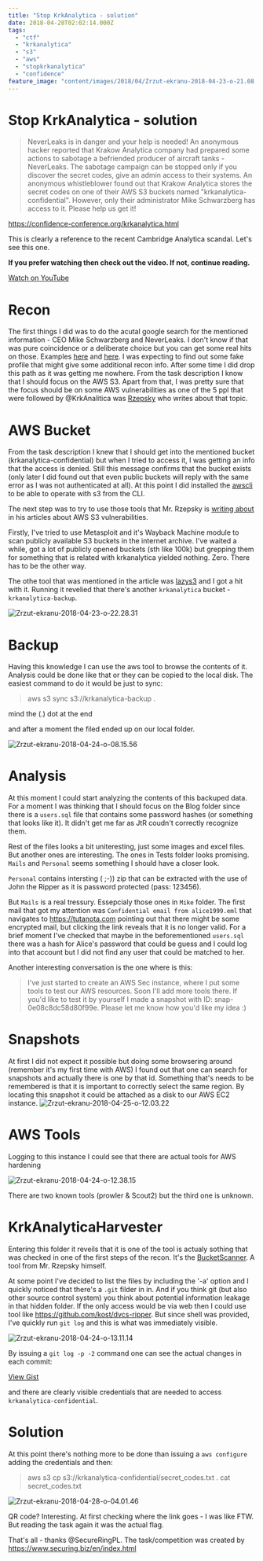 ```yaml
---
title: "Stop KrkAnalytica - solution"
date: 2018-04-28T02:02:14.000Z
tags:
  - "ctf"
  - "krkanalytica"
  - "s3"
  - "aws"
  - "stopkrkanalytica"
  - "confidence"
feature_image: "content/images/2018/04/Zrzut-ekranu-2018-04-23-o-21.08.32.webp"
---
```


# Stop KrkAnalytica - solution

> NeverLeaks is in danger and your help is needed! An anonymous hacker reported that Krakow Analytica company had prepared some actions to sabotage a befriended producer of aircraft tanks - NeverLeaks. The sabotage campaign can be stopped only if you discover the secret codes, give an admin access to their systems. An anonymous whistleblower found out that Krakow Analytica stores the secret codes on one of their AWS S3 buckets named "krkanalytica-confidential". However, only their administrator Mike Schwarzberg has access to it. Please help us get it!

<https://confidence-conference.org/krkanalytica.html>

This is clearly a reference to the recent Cambridge Analytica scandal. Let's see this one.

**If you prefer watching then check out the video. If not, continue reading.**

[Watch on YouTube](https://www.youtube.com/watch?v=rh4nozu07QA)

# Recon

The first things I did was to do the acutal google search for the mentioned information - CEO Mike Schwarzberg and NeverLeaks. I don't know if that was pure coincidence or a deliberate choice but you can get some real hits on those. Examples [here](https://home.wellsfargoadvisors.com/michael.schwarzberg) and [here](http://neverleakcompany.com). I was expecting to find out some fake profile that might give some additional recon info. After some time I did drop this path as it was getting me nowhere. From the task description I know that I should focus on the AWS S3. Apart from that, I was pretty sure that the focus should be on some AWS vulnerabilities as one of the 5 ppl that were followed by @KrkAnalitica was [Rzepsky](https://twitter.com/Rzepsky) who writes about that topic.

# AWS Bucket

From the task description I knew that I should get into the mentioned bucket (krkanalytica-confidential) but when I tried to access it, I was getting an info that the access is denied. Still this message confirms that the bucket exists (only later I did found out that even public buckets will reply with the same error as I was not authenticated at all). At this point I did installed the [awscli](https://aws.amazon.com/cli/) to be able to operate with s3 from the CLI.

The next step was to try to use those tools that Mr. Rzepsky is [writing about](https://medium.com/securing/exploring-25k-aws-s3-buckets-f22ec87c3f2a) in his articles about AWS S3 vulnerabilities.

Firstly, I've tried to use Metasploit and it's Wayback Machine module to scan publicly available S3 buckets in the internet archive. I've waited a while, got a lot of publicly opened buckets (sth like 100k) but grepping them for something that is related with krkanalytica yielded nothing. Zero. There has to be the other way.

The othe tool that was mentioned in the article was [lazys3](https://github.com/nahamsec/lazys3) and I got a hit with it. Running it revelied that there's another `krkanalytica` bucket - `krkanalytica-backup`.

![Zrzut-ekranu-2018-04-23-o-22.28.31](content/images/2018/04/Zrzut-ekranu-2018-04-23-o-22.28.31.webp)

# Backup

Having this knowledge I can use the aws tool to browse the contents of it. Analysis could be done like that or they can be copied to the local disk. The easiest command to do it would be just to sync:

> aws s3 sync s3://krkanalytica-backup .

mind the (.) dot at the end

and after a moment the filed ended up on our local folder.

![Zrzut-ekranu-2018-04-24-o-08.15.56](content/images/2018/04/Zrzut-ekranu-2018-04-24-o-08.15.56.webp)

# Analysis

At this moment I could start analyzing the contents of this backuped data. For a moment I was thinking that I should focus on the Blog folder since there is a `users.sql` file that contains some password hashes (or something that looks like it). It didn't get me far as JtR coudn't correctly recognize them.

Rest of the files looks a bit uniteresting, just some images and excel files. But another ones are interesting. The ones in Tests folder looks promising. `Mails` and `Personal` seems something I should have a closer look.

`Personal` contains intersting ( ;-)) zip that can be extracted with the use of John the Ripper as it is password protected (pass: 123456).

But `Mails` is a real tressury. Essepcialy those ones in `Mike` folder. The first mail that got my attention was `Confidential email from alice1999.eml` that navigates to <https://tutanota.com> pointing out that there might be some encrypted mail, but clicking the link reveals that it is no longer valid. For a brief moment I've checked that maybe in the beforementioned `users.sql` there was a hash for Alice's password that could be guess and I could log into that account but I did not find any user that could be matched to her.

Another interesting conversation is the one where is this:

> I've just started to create an AWS Sec instance, where I put some tools to test our AWS resources. Soon I'll add more tools there. If you'd like to test it by yourself I made a snapshot with ID: snap-0e08c8dc58d80f99e. Please let me know how you'd like my idea :)

# Snapshots

At first I did not expect it possible but doing some browsering around (remember it's my first time with AWS) I found out that one can search for snapshots and actually there is one by that id. Something that's needs to be remembered is that it is important to correctly select the same region. By locating this snapshot it could be attached as a disk to our AWS EC2 instance.
![Zrzut-ekranu-2018-04-25-o-12.03.22](content/images/2018/04/Zrzut-ekranu-2018-04-25-o-12.03.22.webp)

# AWS Tools

Logging to this instance I could see that there are actual tools for AWS hardening

![Zrzut-ekranu-2018-04-24-o-12.38.15](content/images/2018/04/Zrzut-ekranu-2018-04-24-o-12.38.15.webp)

There are two known tools (prowler & Scout2) but the third one is unknown.

# KrkAnalyticaHarvester

Entering this folder it reveils that it is one of the tool is actualy sothing that was checked in one of the first steps of the recon. It's the [BucketScanner](https://github.com/securing/BucketScanner). A tool from Mr. Rzepsky himself.

At some point I've decided to list the files by including the '-a' option and I quickly noticed that there's a `.git` filder in in. And if you think git (but also other source control system) you think about potential information leakage in that hidden folder. If the only access would be via web then I could use tool like <https://github.com/kost/dvcs-ripper>. But since shell was provided, I've quickly run `git log` and this is what was immediately visible.

![Zrzut-ekranu-2018-04-24-o-13.11.14](content/images/2018/04/Zrzut-ekranu-2018-04-24-o-13.11.14.webp)

By issuing a `git log -p -2` command one can see the actual changes in each commit:

[View Gist](https://gist.github.com/pawlos/dc00cb77694feff41f216615899dfd5c)

and there are clearly visible credentials that are needed to access `krkanalytica-confidential`.

# Solution

At this point there's nothing more to be done than issuing a `aws configure` adding the credentials and then:

> aws s3 cp s3://krkanalytica-confidential/secret_codes.txt .
>  cat secret_codes.txt

![Zrzut-ekranu-2018-04-28-o-04.01.46](content/images/2018/04/Zrzut-ekranu-2018-04-28-o-04.01.46.webp)

QR code? Interesting. At first checking where the link goes - I was like FTW. But reading the task again it was the actual flag.

That's all - thanks @SecureRingPL. The task/competition was created by <https://www.securing.biz/en/index.html>
